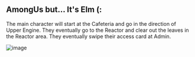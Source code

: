 ## AmongUs but... It's Elm (:

The main character will start at the Cafeteria and go in the direction of Upper Engine.
They eventually go to the Reactor and clear out the leaves in the Reactor area. They eventually swipe
their access card at Admin.

![image](https://github.com/MutazHelal/ElmongUs/assets/42630919/ed6d7d0a-8d9c-4649-a4fb-217920163d2f)
